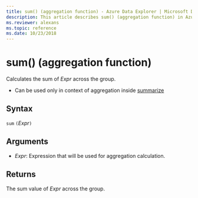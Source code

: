 ```yaml
---
title: sum() (aggregation function) - Azure Data Explorer | Microsoft Docs
description: This article describes sum() (aggregation function) in Azure Data Explorer.
ms.reviewer: alexans
ms.topic: reference
ms.date: 10/23/2018
---
```

# sum() (aggregation function)

Calculates the sum of *Expr* across the group. 

* Can be used only in context of aggregation inside [summarize](summarizeoperator.md)

## Syntax

`sum` `(`*Expr*`)`

## Arguments

* *Expr*: Expression that will be used for aggregation calculation. 

## Returns

The sum value of *Expr* across the group.
 
